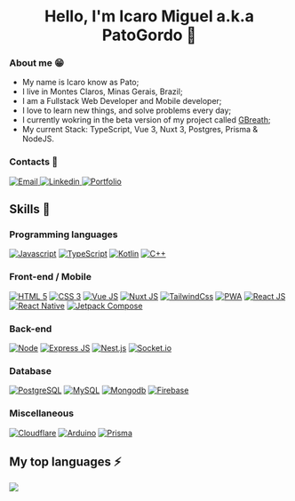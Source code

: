 <h1 align="center">Hello, I'm Icaro Miguel a.k.a PatoGordo 👋</h1>

### About me 😁
- My name is Icaro know as Pato;
- I live in Montes Claros, Minas Gerais, Brazil;
- I am a Fullstack Web Developer and Mobile developer;
- I love to learn new things, and solve problems every day;
- I currently wokring in the beta version of my project called [GBreath](https://beta-gbreath.patogordo.dev);
- My current Stack: TypeScript, Vue 3, Nuxt 3, Postgres, Prisma & NodeJS.
  
### Contacts 📱
<div>
  <a href="mailto:conversecomicaro@gmail.com">
    <img alt="Email" src="https://img.shields.io/badge/Email-D14836?style=for-the-badge&logo=gmail&logoColor=white" />
  </a>
  <a href="https://www.linkedin.com/in/icaromiguel/">
    <img alt="Linkedin" src="https://img.shields.io/badge/linkedin%20-%230077B5.svg?&style=for-the-badge&logo=linkedin&logoColor=white" />
  </a>
  <a href="https://patogordo.dev/">
    <img alt="Portfolio" src="https://img.shields.io/badge/Portfolio-6B62FF.svg?&style=for-the-badge&" />
  </a>
</div>

<div>

<h2>Skills 🚀</h2>

### Programming languages
[![Javascript](https://img.shields.io/badge/Javascript-323330?style=for-the-badge&logo=javascript)](https://typescriptlang.org)
[![TypeScript](https://img.shields.io/badge/Typescript-323330?style=for-the-badge&logo=typescript)](https://developer.mozilla.org/docs/Web/JavaScript)
[![Kotlin](https://img.shields.io/badge/Kotlin-323330?style=for-the-badge&logo=kotlin)](https://kotlinlang.org/)
[![C++](https://img.shields.io/badge/C++-323330?style=for-the-badge&logo=cplusplus&logoColor=5E97D0)](https://devdocs.io/cpp)

### Front-end / Mobile
[![HTML 5](https://img.shields.io/badge/HTML5-E34F26?style=for-the-badge&logo=html5&logoColor=white)](https://www.w3.org/standards/webdesign/htmlcss.html)
[![CSS 3](https://img.shields.io/badge/CSS3-1572B6?style=for-the-badge&logo=css3&logoColor=white)](https://www.w3.org/standards/webdesign/htmlcss.html)
[![Vue JS](https://img.shields.io/badge/Vue_js-42b883?style=for-the-badge&logo=vue.js&logoColor=white)](https://vuejs.org/)
[![Nuxt JS](https://img.shields.io/badge/Nuxt_js-3b8070?style=for-the-badge&logo=nuxt.js&logoColor=white)](https://nuxt.com/)
[![TailwindCss](https://img.shields.io/badge/Tailwind_Css-37BCF8?style=for-the-badge&logo=tailwindcss&logoColor=white)](https://www.tailwindcss.com/)
[![PWA](https://img.shields.io/badge/PWA-5A0FC8?style=for-the-badge&logo=pwa&logoColor=white)](https://developer.mozilla.org/pt-BR/docs/Web/Progressive_web_apps)
[![React JS](https://img.shields.io/badge/React_js-323330?style=for-the-badge&logo=react&logoColor=61DBFB)](https://reactjs.org/)
[![React Native](https://img.shields.io/badge/React_native-323330?style=for-the-badge&logo=react&logoColor=61DBFB)](https://reactnative.dev/)
[![Jetpack Compose](https://img.shields.io/badge/Jetpack_compose-323330?style=for-the-badge&logo=jetpackcompose&logoColor=4285F4)](https://developer.android.com/jetpack/compose)

### Back-end
[![Node](https://img.shields.io/badge/Node.js-43853D?style=for-the-badge&logo=node.js&logoColor=white)](https://nodejs.org)
[![Express JS](https://img.shields.io/badge/Express-000000?style=for-the-badge&logo=express&logoColor=white)](https://expressjs.com/)
[![Nest.js](https://img.shields.io/badge/Nest_js-E0234E?style=for-the-badge&logo=nestjs&logoColor=white)](https://nestjs.com/)
[![Socket.io](https://img.shields.io/badge/Socket_IO-323330?style=for-the-badge&logo=socket.io)](https://socket.io/)

### Database
[![PostgreSQL](https://img.shields.io/badge/Postgres-0064a5?style=for-the-badge&logo=postgresql&logoColor=white)](https://www.postgresql.org/)
[![MySQL](https://img.shields.io/badge/MySQL-00758f?style=for-the-badge&logo=mysql&logoColor=white)](https://www.mysql.com/)
[![Mongodb](https://img.shields.io/badge/Mongo_DB-3FA037?style=for-the-badge&logo=mongodb&logoColor=white)](https://mongodb.com)
[![Firebase](https://img.shields.io/badge/Firebase-323330?style=for-the-badge&logo=firebase)](https://firebase.google.com/)

### Miscellaneous
[![Cloudflare](https://img.shields.io/badge/Cloudflare-F48120?style=for-the-badge&logo=cloudflare&logoColor=white)](https://cloudflare.com/)
[![Arduino](https://img.shields.io/badge/Arduino-028184?style=for-the-badge&logo=arduino&logoColor=white)](https://www.arduino.cc/)
[![Prisma](https://img.shields.io/badge/Prisma-0C344B?style=for-the-badge&logo=prisma&logoColor=white)](https://www.prisma.io/)
  
<div>
  <h2>My top languages ⚡</h2>
   
  <a href="https://github.com/anuraghazra/github-readme-stats">
    <img src="https://github-readme-stats.vercel.app/api/top-langs/?username=patogordo&layout=compact&theme=react&hide=html,css&langs_count=6" />
  </a>
</div>
